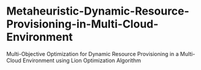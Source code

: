 # Metaheuristic-Dynamic-Resource-Provisioning-in-Multi-Cloud-Environment
Multi-Objective Optimization for Dynamic Resource Provisioning in a Multi-Cloud Environment using Lion Optimization Algorithm
